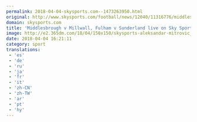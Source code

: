 ```yaml
---
permalink: 2018-04-04-skysports.com--1473263950.html
original: http://www.skysports.com/football/news/12040/11316776/middlesbrough-v-millwall-fulham-v-sunderland-live-on-sky-sports
domain: skysports.com
title: 'Middlesbrough v Millwall, Fulham v Sunderland live on Sky Sports'
image: http://e2.365dm.com/18/04/150x150/skysports-aleksandar-mitrovic_4272692.jpg
date: 2018-04-04 16:21:11
category: sport
translations: 
 - 'es'
 - 'de'
 - 'ru'
 - 'ja'
 - 'fr'
 - 'it'
 - 'zh-CN'
 - 'zh-TW'
 - 'ar'
 - 'pt'
 - 'hy'
---
```


